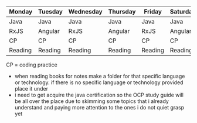 | Monday  | Tuesday | Wednesday | Thursday | Friday  | Saturday | Sunday  |
| ------- | ------- | --------- | -------- | ------- | -------- | ------- |
| Java    | Java    | Java      | Java     | Java    | Java     | Java    |
| RxJS    | Angular | RxJS      | Angular  | RxJS    | Angular  | RxJS    |
| CP      | CP      | CP        | CP       | CP      | CP       | CP      |
| Reading | Reading | Reading   | Reading  | Reading | Reading  | Reading | 
CP = coding practice

- when reading books for notes make a folder for that specific language or technology. if there is no specific language or technology provided place it under
- i need to get acquire the java certification so the OCP study guide will be all over the place due to skimming some topics that i already understand and paying more attention to the ones i do not quiet grasp yet